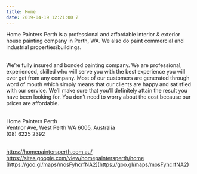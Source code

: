 ```yaml
---
title: Home
date: 2019-04-19 12:21:00 Z
---
```


Home Painters Perth is a professional and affordable interior & exterior house painting company in Perth, WA. We also do paint commercial and industrial properties/buildings.

\
We’re fully insured and bonded painting company. We are professional, experienced, skilled who will serve you with the best experience you will ever get from any company. Most of our customers are generated through word of mouth which simply means that our clients are happy and satisfied with our service. We’ll make sure that you’ll definitely attain the result you have been looking for. You don’t need to worry about the cost because our prices are affordable.

\
Home Painters Perth
\
Ventnor Ave, West Perth WA 6005, Australia
\
\(08) 6225 2392

\
[https://homepaintersperth.com.au/
](https://homepaintersperth.com.au/)\
[https://sites.google.com/view/homepaintersperth/home
](https://sites.google.com/view/homepaintersperth/home)\
[https://goo.gl/maps/mosFyhcrfNA2](https://goo.gl/maps/mosFyhcrfNA2)
